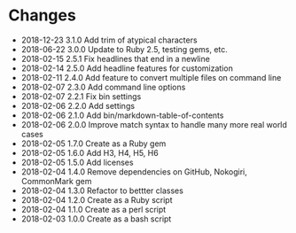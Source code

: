 # Changes

* 2018-12-23 3.1.0 Add trim of atypical characters
* 2018-06-22 3.0.0 Update to Ruby 2.5, testing gems, etc.
* 2018-02-15 2.5.1 Fix headlines that end in a newline
* 2018-02-14 2.5.0 Add headline features for customization
* 2018-02-11 2.4.0 Add feature to convert multiple files on command line
* 2018-02-07 2.3.0 Add command line options
* 2018-02-07 2.2.1 Fix bin settings
* 2018-02-06 2.2.0 Add settings
* 2018-02-06 2.1.0 Add bin/markdown-table-of-contents
* 2018-02-06 2.0.0 Improve match syntax to handle many more real world cases
* 2018-02-05 1.7.0 Create as a Ruby gem
* 2018-02-05 1.6.0 Add H3, H4, H5, H6
* 2018-02-05 1.5.0 Add licenses
* 2018-02-04 1.4.0 Remove dependencies on GitHub, Nokogiri, CommonMark gem
* 2018-02-04 1.3.0 Refactor to bettter classes
* 2018-02-04 1.2.0 Create as a Ruby script
* 2018-02-04 1.1.0 Create as a perl script
* 2018-02-03 1.0.0 Create as a bash script
